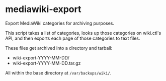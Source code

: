 # mediawiki-export
Export MediaWiki categories for archiving purposes.

This script takes a list of categories, looks up those categories on
wiki.ctl's API, and then exports each page of those categories to text
files.

These files get archived into a directory and tarball:

* wiki-export-YYYY-MM-DD/
* wiki-export-YYYY-MM-DD.tar.gz

All within the base directory at `/var/backups/wiki/`.
